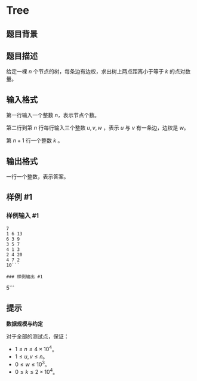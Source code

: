 # Tree

## 题目背景



## 题目描述

给定一棵 $n$ 个节点的树，每条边有边权，求出树上两点距离小于等于 $k$ 的点对数量。  

## 输入格式

第一行输入一个整数 $n$，表示节点个数。  

第二行到第 $n$ 行每行输入三个整数 $u,v,w$ ，表示 $u$ 与 $v$ 有一条边，边权是 $w$。  

第 $n+1$ 行一个整数 $k$ 。 

## 输出格式

一行一个整数，表示答案。  

## 样例 #1

### 样例输入 #1
```
7
1 6 13 
6 3 9 
3 5 7 
4 1 3 
2 4 20 
4 7 2 
10```

### 样例输出 #1

```
5```

## 提示

**数据规模与约定**

对于全部的测试点，保证：  

- $1\leq n\leq 4\times 10^4$。
- $1\leq u,v\leq n$。
- $0\leq w\leq 10^3$。
- $0\leq k\leq 2\times 10^4$。
